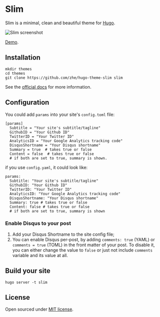 # Slim

Slim is a minimal, clean and beautiful theme for [Hugo](http://gohugo.io/).

![Slim screenshot](https://github.com/zhe/hugo-theme-slim/blob/master/images/screenshot.png)

[Demo](http://zhezhang.co).

## Installation

```
mkdir themes
cd themes
git clone https://github.com/zhe/hugo-theme-slim slim
```

See the [official docs](http://gohugo.io/themes/installing) for more information.

## Configuration
You could add `params` into your site's `config.toml` file:

```
[params]
  Subtitle = "Your site's subtitle/tagline"
  GithubID = "Your Github ID"
  TwitterID = "Your Twitter ID"
  AnalyticsID = "Your Google Analytics tracking code"
  DisqusShortname = "Your Disqus shortname"
  Summary = true  # takes true or false
  Content = false  # takes true or false
  # if both are set to true, summary is shown.
```

if you use `config.yaml`, it could look like:

```
params:
  Subtitle: "Your site's subtitle/tagline"
  GithubID: "Your Github ID"
  TwitterID: "Your Twitter ID"
  AnalyticsID: "Your Google Analytics tracking code"
  DisqusShortname: "Your Disqus shortname"
  Summary: true # takes true or false
  Content: false # takes true or false
  # if both are set to true, summary is shown
```

### Enable Disqus to your post

1. Add your Disqus Shortname to the site config file;
2. You can enable Disqus per-post, by adding `comments: true` (YAML) or `comments = true` (TOML) in the front matter of your post. To disable it, you can either change the value to `false` or just not include `comments` variable and its value at all. 

## Build your site

```
hugo server -t slim
```


## License

Open sourced under [MIT license](https://github.com/zhe/hugo-theme-slim/blob/master/LICENSE.md).
